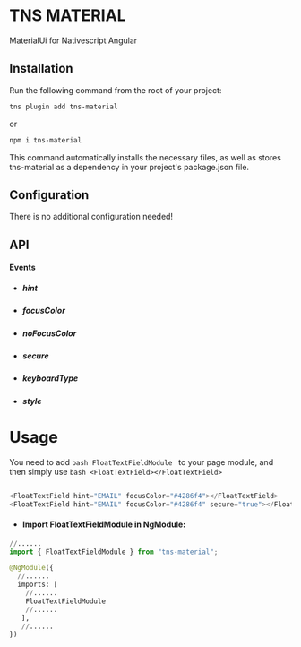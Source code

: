 
# TNS MATERIAL

MaterialUi for Nativescript Angular

## Installation

Run the following command from the root of your project:
```bash
tns plugin add tns-material
```
or
```bash
npm i tns-material
```
This command automatically installs the necessary files, as well as stores tns-material as a dependency in your project's package.json file.

## Configuration

There is no additional configuration needed!

## API

#### Events

* ##### hint

* ##### focusColor
* ##### noFocusColor
* ##### secure
* ##### keyboardType
* ##### style

# Usage

You need to add ```bash FloatTextFieldModule ``` to your page module, and then simply use ```bash <FloatTextField></FloatTextField>```

```python

<FloatTextField hint="EMAIL" focusColor="#4286f4"></FloatTextField>
<FloatTextField hint="EMAIL" focusColor="#4286f4" secure="true"></FloatTextField>

```
* #### Import FloatTextFieldModule in NgModule:

```python
//......
import { FloatTextFieldModule } from "tns-material";

@NgModule({
  //......
  imports: [
    //......
    FloatTextFieldModule
    //......
   ],
   //......
})
```


